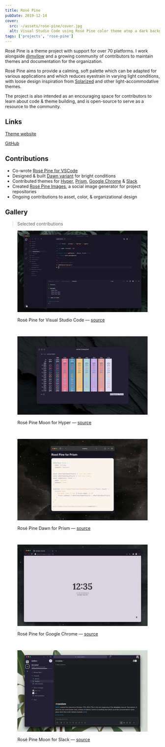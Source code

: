 ```yaml
---
title: Rosé Pine
pubDate: 2019-12-14
cover:
  src: ~/assets/rose-pine/cover.jpg
  alt: Visual Studio Code using Rosé Pine color theme atop a dark background with colorful tropical plants. Rosé Pine incorporates bright white, ochre gold, pine green, rosy pink, lavender and seafoam text on a dark indigo background.
tags: ['projects', 'rose-pine']
---
```


Rosé Pine is a theme project with support for over 70 platforms. I work alongside [@mvllow](https://mellow.dev) and a growing community of contributors to maintain themes and documentation for the organization.

Rosé Pine aims to provide a calming, soft palette which can be adapted for various applications and which reduces eyestrain in varying light conditions, with loose design inspiration from [Solarized](https://ethanschoonover.com/solarized/) and other light-accommodative themes.

The project is also intended as an encouraging space for contributors to learn about code & theme building, and is open-source to serve as a resource to the community.

## Links

[Theme website](https://rosepinetheme.com)

[GitHub](https://github.com/rose-pine/rose-pine-theme)

## Contributions

- Co-wrote [Rosé Pine for VSCode](https://github.com/rose-pine/vscode)
- Designed & built [Dawn variant](https://rosepinetheme.com/palette#dawn-swatches) for bright conditions
- Contributed themes for [Hyper](https://github.com/rose-pine/hyper), [Prism](https://github.com/rose-pine/prism), [Google Chrome](https://github.com/rose-pine/google-chrome) & [Slack](https://github.com/rose-pine/slack)
- Created [Rosé Pine Images](/projects/rose-pine-images), a social image generator for project repositories
- Ongoing contributions to asset, color, & organizational design

## Gallery

> Selected contributions

<figure>

![Rosé Pine for Visual Studio Code](../../../public/rose-pine/rp-vscode-base.jpg)

<figcaption>Rosé Pine for Visual Studio Code — <a href="https://github.com/rose-pine/vscode">source</a></figcaption>

</figure>

<br />

<figure>

![Rosé Pine Moon for Hyper](../../../public/rose-pine/rp-hyper-moon.jpg)

<figcaption>Rosé Pine Moon for Hyper — <a href="https://github.com/rose-pine/hyper">source</a></figcaption>

</figure>

<br />

<figure>

![Rosé Pine Dawn for Prism](../../../public/rose-pine/rp-prism-dawn.jpg)

<figcaption>Rosé Pine Dawn for Prism — <a href="https://github.com/rose-pine/prism">source</a></figcaption>

</figure>

<br />

<figure>

![Rosé Pine Dawn for Google Chrome](../../../public/rose-pine/rp-chrome-base.jpg)

<figcaption>Rosé Pine for Google Chrome — <a href="https://github.com/rose-pine/google-chrome">source</a></figcaption>

</figure>

<br />

<figure>

![Rosé Pine Moon for Slack](../../../public/rose-pine/rp-slack-moon.jpg)

<figcaption>Rosé Pine Moon for Slack — <a href="https://github.com/rose-pine/slack">source</a></figcaption>

</figure>
